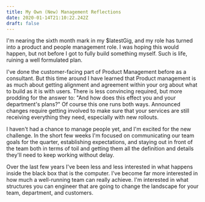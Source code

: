 ```yaml
---
title: My Own (New) Management Reflections
date: 2020-01-14T21:10:22.242Z
draft: false
---
```

I'm nearing the sixth month mark in my $latestGig, and my role has turned into a product and people management role. I was hoping this would happen, but not before I got to fully build something myself. Such is life, ruining a well formulated plan.

I've done the customer-facing part of Product Management before as a consultant. But this time around I have learned that Product management is as much about getting alignment and agreement within your org about what to build as it is with users. There is less convincing required, but more prodding for the answer to: "And how does this effect you and your department's plans?" Of course this one runs both ways. Announced changes require getting involved to make sure that your services are still receiving everything they need, especially with new rollouts.

I haven't had a chance to manage people yet, and I'm excited for the new challenge. In the short few weeks I'm focused on communicating our team goals for the quarter, establishing expectations, and staying out in front of the team both in terms of toil and getting them all the definition and details they'll need to keep working without delay.

Over the last few years I've been less and less interested in what happens inside the black box that is the computer. I've become far more interested in how much a well-running team can really achieve. I'm interested in what structures you can engineer that are going to change the landscape for your team, department, and customers.
